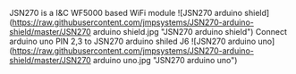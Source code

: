 JSN270 is a I&C WF5000 based WiFi module
![JSN270 arduino shield](https://raw.githubusercontent.com/jmpsystems/JSN270-arduino-shield/master/JSN270 arduino shield.jpg "JSN270 arduino shield")
Connect arduino uno PIN 2,3 to JSN270 arduino shiled J6
![JSN270 arduino uno](https://raw.githubusercontent.com/jmpsystems/JSN270-arduino-shield/master/JSN270 arduino uno.jpg "JSN270 arduino uno")
